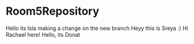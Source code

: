 # Room5Repository
Hello its Isla making a change on the new branch
Heyy this is Sreya :)
Hi Rachael here!
Hello, its Donat
